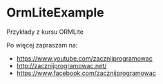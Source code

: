 # OrmLiteExample
Przykłady z kursu ORMLite

Po więcej zapraszam na:
 * https://www.youtube.com/zacznijprogramowac
 * http://zacznijprogramowac.net/
 * https://www.facebook.com/zacznijprogramowac
